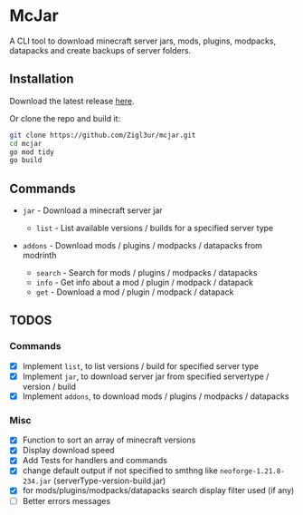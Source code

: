 # McJar

A CLI tool to download minecraft server jars, mods, plugins, modpacks, datapacks and create backups of server folders.

## Installation

Download the latest release [here](https://github.com/Zigl3ur/mcjar/releases).

Or clone the repo and build it:

```bash
git clone https://github.com/Zigl3ur/mcjar.git
cd mcjar
go mod tidy
go build
```

## Commands

- `jar` - Download a minecraft server jar

  - `list` - List available versions / builds for a specified server type

- `addons` - Download mods / plugins / modpacks / datapacks from modrinth
  - `search` - Search for mods / plugins / modpacks / datapacks
  - `info` - Get info about a mod / plugin / modpack / datapack
  - `get` - Download a mod / plugin / modpack / datapack

## TODOS

### Commands

- [x] Implement `list`, to list versions / build for specified server type
- [x] Implement `jar`, to download server jar from specified servertype / version / build
- [x] Implement `addons`, to download mods / plugins / modpacks / datapacks

### Misc

- [x] Function to sort an array of minecraft versions
- [x] Display download speed
- [x] Add Tests for handlers and commands
- [x] change default output if not specified to smthng like `neoforge-1.21.8-234.jar` (serverType-version-build.jar)
- [x] for mods/plugins/modpacks/datapacks search display filter used (if any)
- [ ] Better errors messages
